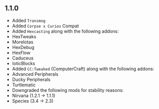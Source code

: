 ## 1.1.0
- Added `Transmog`
- Added `Corpse x Curios` Compat
- Added `Hexcasting` along with the following addons:
 - HexTweaks
 - MoreIotas
 - HexDebug
 - HexFlow
 - Caduceus
 - IoticBlocks
- Added `CC:Tweaked` (ComputerCraft) along with the following addons:
 - Advanced Peripherals
 - Ducky Peripherals
 - Turtlematic
- Downgraded the following mods for stability reasons:
 - Nirvana (1.2.1 -> 1.1.1)
 - Species (3.4 -> 2.3)